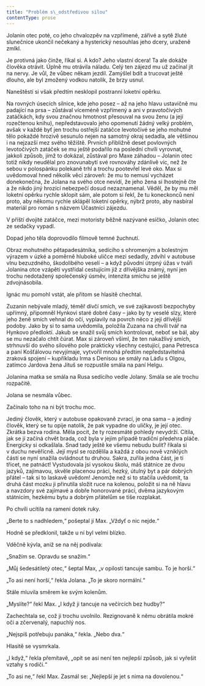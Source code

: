 ```yaml
---
title: "Problém s\_odstředivou silou"
contentType: prose
---
```


Jolanin otec poté, co jeho chvalozpěv na vzpřímené, zářivé a sytě žluté slunečnice ukončil nečekaný a hysterický nesouhlas jeho dcery, uraženě zmlkl.

Je protivná jako činže, říkal si. A kdo? Jeho vlastní dcera! Ta ale dokáže člověka otrávit. Úplně mu otrávila náladu. Celý ten zájezd mu už začínal jít na nervy. Je vůl, že vůbec někam jezdil. Zamýšlel bdít a trucovat ještě dlouho, ale byl zmožený vodkou natolik, že brzy usnul.

Naneštěstí si však předtím nesklopil postranní loketní opěrku.

Na rovných úsecích silnice, kde jeho posez – až na jeho hlavu ustavičně mu padající na prsa – zůstával víceméně vzpřímený a ani v pravotočivých zatáčkách, kdy svou značnou hmotnost přesouval na svou ženu (a její rozečtenou knihu), nepředstavovalo jeho opomenutí žádný velký problém, avšak v každé byť jen trochu ostřejší zatáčce levotočivé se jeho mohutné tělo pokaždé hrozivě sesunulo nejen na samotný okraj sedadla, ale většinou i na nejzazší mez svého těžiště. Prvních přibližně deset povlovných levotočivých zatáček se mu ještě podařilo na poslední chvíli vyrovnat, jakkoli způsob, jímž to dokázal, zůstával pro Maxe záhadou – Jolanin otec totiž nikdy neudělal pro znovunabytí své rovnováhy zdánlivě víc, než že sebou v polospánku polekaně trhl a trochu pootevřel levé oko. Max si uvědomoval hned několik věcí zároveň: že mu to nemusí vycházet donekonečna, že Jolana na svého otce nevidí, že jeho žena si lhostejně čte a že nikdo jiný hrozící nebezpečí dosud nezaznamenal. Věděl, že by mu měl loketní opěrku rychle sklopit sám, ale potom si řekl, že tu koneckonců není proto, aby někomu rychle sklápěl loketní opěrky, nýbrž proto, aby nasbíral materiál pro román s názvem Účastníci zájezdu.

V příští dvojité zatáčce, mezi motoristy běžně nazývané esíčko, Jolanin otec ze sedačky vypadl.

Dopad jeho těla doprovodilo filmově temné žuchnutí.

Obraz mohutného pětapadesátníka, sedícího s ohromeným a bolestným výrazem v úzké a poměrně hluboké uličce mezi sedadly, zdvihl v autobuse vlnu bezuzdného, škodolibého veselí – a když původní útrpný úžas v tváři Jolanina otce vzápětí vystřídal cestujícím již z dřívějška známý, nyní jen trochu nedotažený společenský úsměv, intenzita smíchu se ještě zdvojnásobila.

Ignác mu pomohl vstát, ale přitom se hlasitě chechtal.

Zuzanin nebývale mladý, téměř dívčí smích, ve své zajíkavosti bezpochyby upřímný, připomněl Hynkovi staré dobré časy – jako by ty veselé slzy, které jeho ženě smích vehnal do očí, vyplavily na povrch něco z její dřívější podoby. Jako by si to sama uvědomila, položila Zuzana na chvíli tvář na Hynkovo předloktí. Jakub se snažil svůj smích kontrolovat, neboť se bál, aby se mu nezačalo chtít čúrat. Max si zároveň všiml, že ten nakažlivý smích, strhnuvší do svého silového pole prakticky všechny cestující, pana Petresca a paní Košťálovou nevyjímaje, vytvořil mnohá předtím nepředstavitelná zraková spojení – kupříkladu Irma s Denisou se smály na Láďu s Olgou, zatímco Jardova žena Jituš se rozpustile smála na paní Helgu.

Jolanina matka se smála na Rusa sedícího vedle Jolany. Smála se ale trochu rozpačitě.

Jolana se nesmála vůbec.

Začínalo toho na ni být trochu moc.

Jediný člověk, který v autobuse opakovaně zvrací, je ona sama – a jediný člověk, který se tu opije natolik, že pak vypadne do uličky, je její otec. Zkrátka bezva rodina. Měla pocit, že ty rozesmáté pohledy nevydrží. Cítila, jak se jí začíná chvět brada, což byla v jejím případě tradiční předehra pláče. Energicky si odkašlala. Snad tady ještě ke všemu nebudu bulit? říkala si v duchu nevěřícně. Její mysl se rozdělila a každá z obou nově vzniklých částí se nyní snažila ovládnout tu druhou. Sakra, zuřila jedna část, je ti třicet, ne patnáct! Vystudovala jsi vysokou školu, máš státnice ze dvou jazyků, zajímavou, skvěle placenou práci, hezký, útulný byt a pár dobrých přátel – tak si to laskavě uvědom! Jenomže než si to stačila uvědomit, ta druhá část mozku ji přinutila složit ruce na kolenou, položit si na ně hlavu a navzdory své zajímavé a dobře honorované práci, dvěma jazykovým státnicím, hezkému bytu a dobrým přátelům se tiše rozplakat.

Po chvíli ucítila na rameni dotek ruky.

„Berte to s nadhledem,“ pošeptal jí Max. „Vždyť o nic nejde.“

Hodně se předklonil, takže u ní byl velmi blízko.

Vděčně kývla, aniž se na něj podívala:

„Snažím se. Opravdu se snažím.“

„Můj šedesátiletý otec,“ šeptal Max, „v opilosti tancuje sambu. To je horší.“

„To asi není horší,“ řekla Jolana. „To je skoro normální.“

Stále mluvila směrem ke svým kolenům.

„Myslíte?“ řekl Max. „I když ji tancuje na večírcích bez hudby?“

Zachechtala se, což ji trochu uvolnilo. Rezignovaně k němu obrátila mokré oči a zčervenalý, napuchlý nos.

„Nejspíš potřebuju panáka,“ řekla. „Nebo dva.“

Hlasitě se vysmrkala.

„I když,“ řekla přemítavě, „opít se asi není ten nejlepší způsob, jak si vyřešit vztahy s rodiči.“

„To asi ne,“ řekl Max. Zasmál se: „Nejlepší je jet s nima na dovolenou.“
